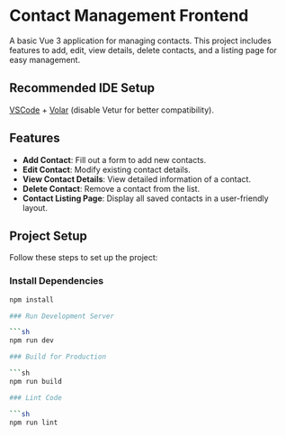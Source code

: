 # Contact Management Frontend

A basic Vue 3 application for managing contacts. This project includes features to add, edit, view details, delete contacts, and a listing page for easy management.

## Recommended IDE Setup

[VSCode](https://code.visualstudio.com/) + [Volar](https://marketplace.visualstudio.com/items?itemName=Vue.volar) (disable Vetur for better compatibility).

## Features

- **Add Contact**: Fill out a form to add new contacts.
- **Edit Contact**: Modify existing contact details.
- **View Contact Details**: View detailed information of a contact.
- **Delete Contact**: Remove a contact from the list.
- **Contact Listing Page**: Display all saved contacts in a user-friendly layout.

## Project Setup

Follow these steps to set up the project:

### Install Dependencies

```sh
npm install

### Run Development Server

```sh
npm run dev

### Build for Production

```sh
npm run build

### Lint Code

```sh
npm run lint